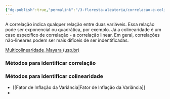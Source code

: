 ```yaml
---
{"dg-publish":true,"permalink":"/3-floresta-aleatoria/correlacao-e-colinearidade/"}
---
```


A correlação indica qualquer relação entre duas variáveis. Essa relação pode ser exponencial ou quadrática, por exemplo. Já a colinearidade é um caso específico de correlação - a correlação linear. Em geral, correlações não-lineares podem ser mais difíceis de ser indentificadas.

[Multicolinearidade_Mayara (usp.br)](https://edisciplinas.usp.br/pluginfile.php/2340848/mod_resource/content/0/Mayara_Multicolinearidade.pdf)
### Métodos para identificar correlação

### Métodos para identificar colinearidade
- [[Fator de Inflação da Variância\|Fator de Inflação da Variância]]
- 